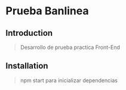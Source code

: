 # Prueba Banlinea

## Introduction

> Desarrollo de prueba practica Front-End

## Installation

> npm start para inicializar dependencias
